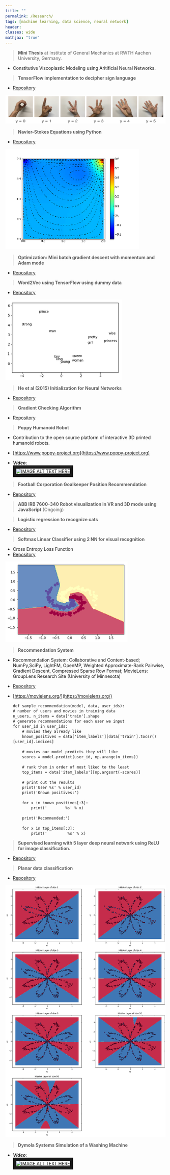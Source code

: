 ```yaml
---
title: ""
permalink: /Research/
tags: [machine learning, data science, neural network]
header:
classes: wide
mathjax: "true"
---
```


>   **Mini Thesis** at Institute of General Mechanics at RWTH Aachen University, Germany.

-   Constitutive Viscoplastic Modeling using Aritificial Neural Networks.

>   **TensorFlow implementation to decipher sign language**

-   [Repository](https://github.com/kiranchhatre/Tensorflow-decipher_sign_language)

![tfsign](/assets/images/tfsign.png)


>   **Navier-Stokes Equations using Python**

-   [Repository](https://github.com/kiranchhatre/Navier_Stokes_Equations)

![ns](/assets/images/ns.png)

>   **Optimization: Mini batch gradient descent with momentum and Adam mode**

-   [Repository](https://github.com/kiranchhatre/Optimization_algorithms/blob/master/Optimization%20algorithms.ipynb)

>   **Word2Vec using TensorFlow using dummy data**

-   [Repository](https://github.com/kiranchhatre/Word2vec)

![w2v](/assets/images/w2v.png)

>   **He et al (2015) Initialization for Neural Networks**

-   [Repository](https://github.com/kiranchhatre/Initialization_techniques/blob/master/Initialization%20techniques.ipynb)

>   **Gradient Checking Algorithm**

-   [Repository](https://github.com/kiranchhatre/Gradient_Checking_Algorithm/blob/master/Gradient%20Checking%20Algorithm.ipynb)

>   **Poppy Humanoid Robot**

-   Contribution to the open source platform of interactive 3D printed humanoid robots.
-   [https://www.poppy-project.org](https://www.poppy-project.org)

-   ***Video***:<br/>
<a href="http://www.youtube.com/watch?feature=player_embedded&v=F8lEnWRMn9g
" target="_blank"><img src="http://img.youtube.com/vi/F8lEnWRMn9g/0.jpg"
alt="IMAGE ALT TEXT HERE" width="380" height="250" border="10" /></a>


>   **Football Corporation Goalkeeper Position Recommendation**

-   [Repository](https://github.com/kiranchhatre/French-Football-Corporation-Goalkeeper-Position-Recommendation-/blob/master/French%20Football%20Corporation%20Goalkeeper%20Position%20Recommendation%20.ipynb)

>   **ABB IRB 7600-340 Robot visualization in VR and 3D mode using JavaScript** (Ongoing)


>   **Logistic regression to recognize cats**

-   [Repository](https://github.com/kiranchhatre/Logistic_Regression)

>   **Softmax Linear Classifier using 2 NN for visual recognition**

-   Cross Entropy Loss Function
-   [Repository](https://github.com/kiranchhatre/Convolutional_Neural_Network_Visual_Recognition)

![Vision](/assets/images/Vision.png)

>   **Recommendation System**

-   Recommendation System: Collaborative and Content-based; NumPy,SciPy, LightFM, OpenMP, Weighted Approximate-Rank Pairwise,
    Gradient Descent, Compressed Sparse Row Format; MovieLens: GroupLens Research Site (University of Minnesota)
-   [Repository](https://github.com/kiranchhatre/lightfm_recommendation_algorithm)
-   [https://movielens.org/](https://movielens.org/)




        def sample_recommendation(model, data, user_ids):
        # number of users and movies in training data
        n_users, n_items = data['train'].shape
        # generate recommendations for each user we input
        for user_id in user_ids:
            # movies they already like
            known_positives = data['item_labels'][data['train'].tocsr()[user_id].indices]

            # movies our model predicts they will like
            scores = model.predict(user_id, np.arange(n_items))

            # rank them in order of most liked to the least
            top_items = data['item_labels'][np.argsort(-scores)]

            # print out the results
            print('User %s' % user_id)
            print('Known positives:')

            for x in known_positives[:3]:
                print('        %s' % x)

            print('Recommended:')

            for x in top_items[:3]:
                print('         %s' % x)


>   **Supervised learning with 5 layer deep neural network using ReLU for image classification.**

-   [Repository](https://github.com/kiranchhatre/L_layer_deep_neural_network)

>   **Planar data classification**

-   [Repository](https://github.com/kiranchhatre/Planar_data_classification/blob/master/Planar%20data%20classification%20with%20one%20hidden%20layer.ipynb)

![pdc](/assets/images/pdc.png)

>   **Dymola Systems Simulation of a Washing Machine**

-   ***Video***:<br/>
<a href="http://www.youtube.com/watch?feature=player_embedded&v=vp25SSnMDRw
" target="_blank"><img src="http://img.youtube.com/vi/vp25SSnMDRw/0.jpg"
alt="IMAGE ALT TEXT HERE" width="380" height="250" border="10" /></a>







